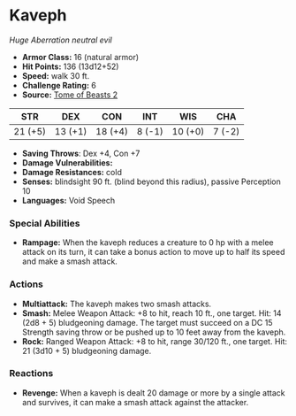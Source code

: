 # Kaveph

*Huge* *Aberration* *neutral evil*

- **Armor Class:** 16 (natural armor)
- **Hit Points:** 136 (13d12+52)
- **Speed:** walk 30 ft.
- **Challenge Rating:** 6
- **Source:** [Tome of Beasts 2](https://koboldpress.com/kpstore/product/tome-of-beasts-2-for-5th-edition/)

| STR | DEX | CON | INT | WIS | CHA |
| --- | --- | --- | --- | --- | --- |
| 21 (+5) | 13 (+1) | 18 (+4) | 8 (-1) | 10 (+0) | 7 (-2) |

- **Saving Throws**: Dex +4, Con +7
- **Damage Vulnerabilities:** 
- **Damage Resistances:** cold
- **Senses:** blindsight 90 ft. (blind beyond this radius), passive Perception 10
- **Languages:** Void Speech
### Special Abilities
- **Rampage:** When the kaveph reduces a creature to 0 hp with a melee attack on its turn, it can take a bonus action to move up to half its speed and make a smash attack.
### Actions
- **Multiattack:** The kaveph makes two smash attacks.
- **Smash:** Melee Weapon Attack: +8 to hit, reach 10 ft., one target. Hit: 14 (2d8 + 5) bludgeoning damage. The target must succeed on a DC 15 Strength saving throw or be pushed up to 10 feet away from the kaveph.
- **Rock:** Ranged Weapon Attack: +8 to hit, range 30/120 ft., one target. Hit: 21 (3d10 + 5) bludgeoning damage.
### Reactions
- **Revenge:** When a kaveph is dealt 20 damage or more by a single attack and survives, it can make a smash attack against the attacker.
